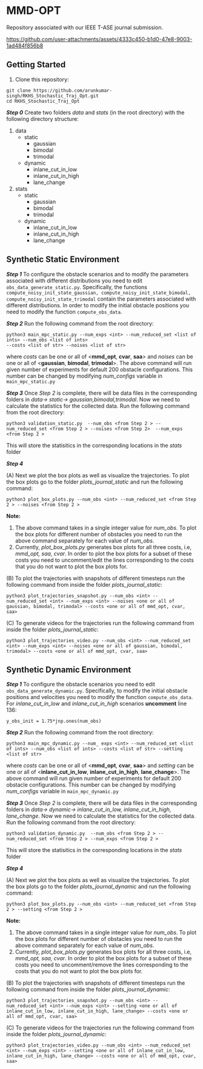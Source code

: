 # MMD-OPT

Repository associated with our IEEE T-ASE journal submission.


https://github.com/user-attachments/assets/4333c450-b1d0-47e8-9003-1ad484f856b8

## Getting Started

1. Clone this repository:
```
git clone https://github.com/arunkumar-singh/RKHS_Stochastic_Traj_Opt.git
cd RKHS_Stochastic_Traj_Opt
```

***Step 0*** Create two folders *data* and *stats* (in the root directory) with the following directory structure:
1. data
   - static
     - gaussian
     - bimodal
     - trimodal
   - dynamic
     - inlane_cut_in_low
     - inlane_cut_in_high
     - lane_change
2. stats
   - static
     - gaussian
     - bimodal
     - trimodal
   - dynamic
     - inlane_cut_in_low
     - inlane_cut_in_high
     - lane_change

## Synthetic Static Environment

***Step 1*** To configure the obstacle scenarios and to modify the parameters associated with different distributions you need to edit ```obs_data_generate_static.py```.
Specifically, the functions ```compute_noisy_init_state_gaussian, compute_noisy_init_state_bimodal, compute_noisy_init_state_trimodal``` contain the parameters associated with different distributions.
In order to modify the initial obstacle positions you need to modify the function ```compute_obs_data```.

***Step 2*** Run the following command from the root directory:
```
python3 main_mpc_static.py --num_exps <int> --num_reduced_set <list of ints> --num_obs <list of ints>
--costs <list of str> --noises <list of str>
```
where *costs* can be one or all of <**mmd_opt**, **cvar**, **saa**> and *noises* can be one or all of <**gaussian**, **bimodal**, **trimodal**>. The above command will run given number of experiments for default 200 obstacle configurations. This number can be changed by modifying *num_configs* variable in ```main_mpc_static.py```

***Step 3*** Once *Step 2* is complete, there will be data files in the corresponding folders in *data-> static-> gaussian,bimodal,trimodal*. Now we need to calculate the statistics for the collected data. Run the following command from the root directory:
```
python3 validation_static.py  --num_obs <from Step 2 > --num_reduced_set <from Step 2 > --noises <from Step 2>  --num_exps <from Step 2 >
```
This will store the statisitics in the corresponding locations in the *stats* folder

***Step 4*** 

(A) Next we plot the box plots as well as visualize the trajectories. To plot the box plots go to the folder *plots_journal_static* and run the following command:
```
python3 plot_box_plots.py --num_obs <int> --num_reduced_set <from Step 2 > --noises <from Step 2 >
```
**Note:** 
1. The above command takes in a single integer value for *num_obs*. To plot the box plots for different number of obstacles you need to run the above command separately for each value of *num_obs*.
2. Currently, *plot_box_plots.py* generates box plots for all three costs, i.e, *mmd_opt, saa, cvar*. In order to plot the box plots for a subset of these costs you need to uncomment/edit the lines corresponding to the costs that you do not want to plot the box plots for.

(B) To plot the trajectories with snapshots of different timesteps run the following command from inside the folder *plots_journal_static*:
```
python3 plot_trajectories_snapshot.py --num_obs <int> --num_reduced_set <int> --num_exps <int> --noises <one or all of gaussian, bimodal, trimodal> --costs <one or all of mmd_opt, cvar, saa>
```
(C) To generate videos for the trajectories run the following command from inside the folder *plots_journal_static*:
```
python3 plot_trajectories_video.py --num_obs <int> --num_reduced_set <int> --num_exps <int> --noises <one or all of gaussian, bimodal, trimodal> --costs <one or all of mmd_opt, cvar, saa>
```
## Synthetic Dynamic Environment

***Step 1*** To configure the obstacle scenarios you need to edit ```obs_data_generate_dynamic.py```.
Specifically, to modify the initial obstacle positions and velocities you need to modify the function ```compute_obs_data```. For *inlane_cut_in_low* and *inlane_cut_in_high* scenarios **uncomment** line 136:
```
y_obs_init = 1.75*jnp.ones(num_obs)
```

***Step 2*** Run the following command from the root directory:
```
python3 main_mpc_dynamic.py --num_ exps <int> --num_reduced_set <list of ints> --num_obs <list of ints> --costs <list of str> --setting <list of str>

```
where *costs* can be one or all of <**mmd_opt**, **cvar**, **saa**> and *setting* can be one or all of <**inlane_cut_in_low**, **inlane_cut_in_high**, **lane_change**>. The above command will run given number of experiments for default 200 obstacle configurations. This number can be changed by modifying *num_configs* variable in ```main_mpc_dynamic.py```

***Step 3*** Once *Step 2* is complete, there will be data files in the corresponding folders in *data-> dynamic-> inlane_cut_in_low, inlane_cut_in_high, lane_change*. Now we need to calculate the statistics for the collected data. Run the following command from the root directory:
```
python3 validation_dynamic.py  --num_obs <from Step 2 > --num_reduced_set <from Step 2 > --num_exps <from Step 2 >
```
This will store the statisitics in the corresponding locations in the *stats* folder

***Step 4*** 

(A) Next we plot the box plots as well as visualize the trajectories. To plot the box plots go to the folder *plots_journal_dynamic* and run the following command:
```
python3 plot_box_plots.py --num_obs <int> --num_reduced_set <from Step 2 > --setting <from Step 2 >
```
**Note:** 
1. The above command takes in a single integer value for *num_obs*. To plot the box plots for different number of obstacles you need to run the above command separately for each value of *num_obs*.
2. Currently, *plot_box_plots.py* generates box plots for all three costs, i.e, *mmd_opt, saa, cvar*. In order to plot the box plots for a subset of these costs you need to uncomment/remove the lines corresponding to the costs that you do not want to plot the box plots for.

(B) To plot the trajectories with snapshots of different timesteps run the following command from inside the folder *plots_journal_dynamic*:
```
python3 plot_trajectories_snapshot.py --num_obs <int> --num_reduced_set <int> --num_exps <int> --setting <one or all of inlane_cut_in_low, inlane_cut_in_high, lane_change> --costs <one or all of mmd_opt, cvar, saa>
```
(C) To generate videos for the trajectories run the following command from inside the folder *plots_journal_dynamic*:
```
python3 plot_trajectories_video.py --num_obs <int> --num_reduced_set <int> --num_exps <int> --setting <one or all of inlane_cut_in_low, inlane_cut_in_high, lane_change> --costs <one or all of mmd_opt, cvar, saa>
```


